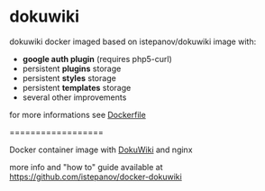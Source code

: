 # dokuwiki

dokuwiki docker imaged based on istepanov/dokuwiki image with:
- **google auth plugin** (requires php5-curl)
- persistent **plugins** storage
- persistent **styles** storage
- persistent **templates** storage
- several other improvements

 for more informations see [Dockerfile](https://github.com/AckeeCZ/dokuwiki/blob/master/Dockerfile)

==================

Docker container image with [DokuWiki](https://www.dokuwiki.org/dokuwiki) and nginx

more info and "how to" guide available at https://github.com/istepanov/docker-dokuwiki
